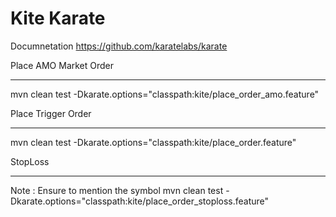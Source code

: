 # Kite Karate
Documnetation
https://github.com/karatelabs/karate



Place AMO Market Order
***********************
mvn clean test  -Dkarate.options="classpath:kite/place_order_amo.feature"


Place Trigger Order
********************
mvn clean test  -Dkarate.options="classpath:kite/place_order.feature"


StopLoss
**********
Note : Ensure to mention the symbol
mvn clean test  -Dkarate.options="classpath:kite/place_order_stoploss.feature"

